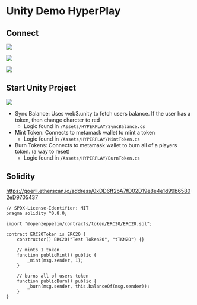 # Unity Demo HyperPlay

## Connect

![](https://user-images.githubusercontent.com/19412160/203439364-21433f11-6197-49df-84cd-c3b8fe355f8b.png)

![](https://user-images.githubusercontent.com/19412160/203439377-0a34be6e-b738-407c-858a-547909779d6d.png)

![](https://user-images.githubusercontent.com/19412160/203439946-cc7f9138-bba5-4904-9330-9f8eb9ce6f0c.jpeg)

## Start Unity Project

![](https://user-images.githubusercontent.com/19412160/203439551-cd6347e2-e245-4c8c-8560-c6a2187b754f.png)

- Sync Balance: Uses web3.unity to fetch users balance. If the user has a token, then change charcter to red
  - Logic found in `/Assets/HYPERPLAY/SyncBalance.cs`
- Mint Token: Connects to metamask wallet to mint a token
  - Logic found in `/Assets/HYPERPLAY/MintToken.cs`
- Burn Tokens: Connects to metamask wallet to burn all of a players token. (a way to reset)
  - Logic found in `/Assets/HYPERPLAY/BurnToken.cs`

## Solidity

https://goerli.etherscan.io/address/0xDD6ff2bA7fD02D19e8e4e1d99b65802eD9705437

```Solidity
// SPDX-License-Identifier: MIT
pragma solidity ^0.8.0;

import "@openzeppelin/contracts/token/ERC20/ERC20.sol";

contract ERC20Token is ERC20 {
    constructor() ERC20("Test Token20", "tTKN20") {}

    // mints 1 token
    function publicMint() public {
        _mint(msg.sender, 1);
    }

    // burns all of users token
    function publicBurn() public {
        _burn(msg.sender, this.balanceOf(msg.sender));
    }
}
```

